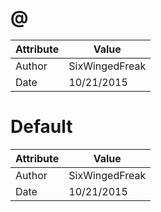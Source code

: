 # @
| Attribute | Value |
| ---  | ---     |
| Author | SixWingedFreak |
| Date | 10/21/2015 |
# Default
| Attribute | Value |
| ---  | ---     |
| Author | SixWingedFreak |
| Date | 10/21/2015 |
